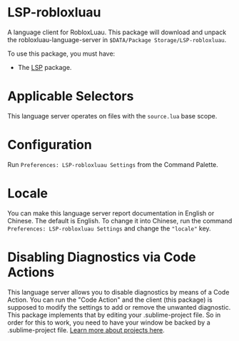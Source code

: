 # LSP-robloxluau

A language client for RobloxLuau. This package will download and unpack the robloxluau-language-server in `$DATA/Package Storage/LSP-robloxluau`.

To use this package, you must have:

- The [LSP](https://packagecontrol.io/packages/LSP) package.

# Applicable Selectors

This language server operates on files with the `source.lua` base scope.

# Configuration

Run `Preferences: LSP-robloxluau Settings` from the Command Palette.

# Locale

You can make this language server report documentation in English or Chinese. The default is English. To change it
into Chinese, run the command `Preferences: LSP-robloxluau Settings` and change the `"locale"` key.

# Disabling Diagnostics via Code Actions

This language server allows you to disable diagnostics by means of a Code Action. You can run the "Code Action" and the client (this package) is supposed to modify the settings to add or remove the unwanted diagnostic. This package implements that by editing your .sublime-project file. So in order for this to work, you need to have your window be backed by a .sublime-project file. [Learn more about projects here](https://www.sublimetext.com/docs/projects.html).